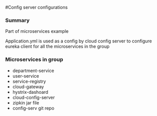 #Config server configurations


### Summary
Part of microservices example

Application.yml is used as a config by cloud config server to configure eureka client for all the microservices in the group


### Microservices in group
* department-service
* user-service
* service-registry
* cloud-gateway
* hystrix-dashoard
* cloud-config-server
* zipkin jar file
* config-serv git repo
